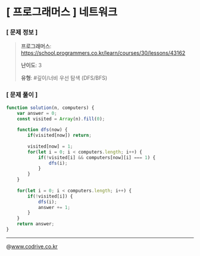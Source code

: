 # [ 프로그래머스 ] 네트워크

### [ 문제 정보 ]
> **프로그래머스**: https://school.programmers.co.kr/learn/courses/30/lessons/43162
> 
> **난이도**: 3
>
> **유형**: #깊이/너비 우선 탐색 (DFS/BFS)


### [ 문제 풀이 ]
```JavaScript
function solution(n, computers) {
    var answer = 0;
    const visited = Array(n).fill(0);
    
    function dfs(now) {
        if(visited[now]) return;
        
        visited[now] = 1;
        for(let i = 0; i < computers.length; i++) {
            if(!visited[i] && computers[now][i] === 1) {
                dfs(i);
            }
        }
    }
    
    for(let i = 0; i < computers.length; i++) {
        if(!visited[i]) {
            dfs(i);
            answer += 1;
        }
    }
    return answer;
}
```


---
@www.codrive.co.kr